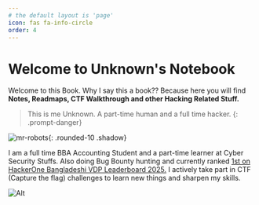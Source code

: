 ```yaml
---
# the default layout is 'page'
icon: fas fa-info-circle
order: 4
---
```


# Welcome to Unknown's Notebook

Welcome to this Book. Why I say this a book?? Because here you will find **Notes, Readmaps, CTF Walkthrough and other Hacking Related Stuff.**


> This is me Unknown. A part-time human and a full time hacker.
{: .prompt-danger}

![mr-robots](https://media3.giphy.com/media/v1.Y2lkPTc5MGI3NjExaWRzNWNmOWg1YmRhcXJjZnZ3cWZ5eXFiZGg5cmdkazR5N3RmdW5wbCZlcD12MV9pbnRlcm5hbF9naWZfYnlfaWQmY3Q9Zw/3oEjHWpiVIOGXT5l9m/giphy.gif){: .rounded-10 .shadow}

I am a full time BBA Accounting Student and a part-time learner at
Cyber Security Stuffs. Also doing Bug Bounty hunting and currently
ranked
<a href="https://hackerone.com/leaderboard/country?year=2025&owasp=a1&country=BD&assetType=WEB_APP&tab=vdp&userTypeTab=individual" target="_blank">
1st on HackerOne Bangladeshi VDP Leaderboard 2025.</a>
I actively take part in CTF (Capture the flag) challenges to learn
new things and sharpen my skills.

![Alt](https://repobeats.axiom.co/api/embed/eda10ff78009841276091c30d5b48e2d75061669.svg "Repobeats analytics image")
